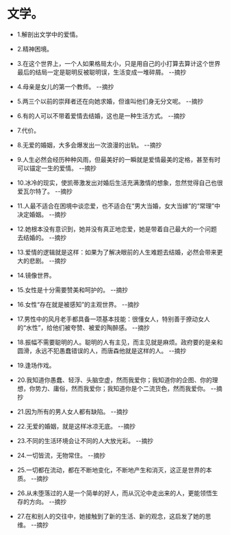 # 文学。

- 1.解剖出文学中的爱情。

- 2.精神困境。

- 3.在这个世界上，一个人如果格局太小，只是用自己的小打算去算计这个世界最后的结局一定是聪明反被聪明误，生活变成一堆碎屑。 --摘抄

- 4.母亲是女儿的第一个教师。 --摘抄

- 5.两三个以前的崇拜者还在向她求婚，但谁叫他们身无分文呢。 --摘抄

- 6.有的人可以不带着爱情去结婚，这也是一种生活方式。 --摘抄

- 7.代价。

- 8.无爱的婚姻，大多会爆发出一次浪漫的出轨。 --摘抄

- 9.人生必然会经历种种风雨，但最美好的一瞬就是爱情最美的定格，甚至有时可以锚定一生的爱情。 --摘抄

- 10.冰冷的现实，使凯蒂激发出对婚后生活充满激情的想象，忽然觉得自己也很爱瓦尔特了。 --摘抄

- 11.人最不适合在困境中谈恋爱，也不适合在“男大当婚，女大当嫁”的“常理”中决定婚姻。 --摘抄

- 12.她根本没有意识到，她并没有真正地恋爱，她是带着自己最大的一个问题去结婚的。 --摘抄

- 13.爱情的逻辑就是这样：如果为了解决眼前的人生难题去结婚，必然会带来更大的悲剧。 --摘抄

- 14.镜像世界。

- 15.女性是十分需要赞美和呵护的。 --摘抄

- 16.女性“存在就是被感知”的主观世界。 --摘抄

- 17.男性中的风月老手都具备一项基本技能：很懂女人，特别善于撩动女人的“水性”，给他们被夸赞、被爱的陶醉感。 --摘抄

- 18.振幅不需要聪明的人。聪明的人有主见，而主见就是麻烦。政府要的是亲和圆滑，永远不犯愚蠢错误的人，而唐森他就是这样的人。 --摘抄

- 19.逢场作戏。

- 20.我知道你愚蠢、轻浮、头脑空虚，然而我爱你；我知道你的企图、你的理想，你势力、庸俗，然而我爱你；我知道你是个二流货色，然而我爱你。 --摘抄

- 21.因为所有的男人女人都有缺陷。 --摘抄

- 22.无爱的婚姻，就是这样冰凉无底。 --摘抄

- 23.不同的生活环境会让不同的人大放光彩。 --摘抄

- 24.一切皆流，无物常住。 --摘抄

- 25.一切都在流动，都在不断地变化，不断地产生和消灭，这正是世界的本质。 --摘抄

- 26.从未堕落过的人是一个简单的好人，而从沉沦中走出来的人，更能领悟生存的方向。 --摘抄

- 27.在和别人的交往中，她接触到了新的生活、新的观念，这启发了她的思维。 --摘抄
